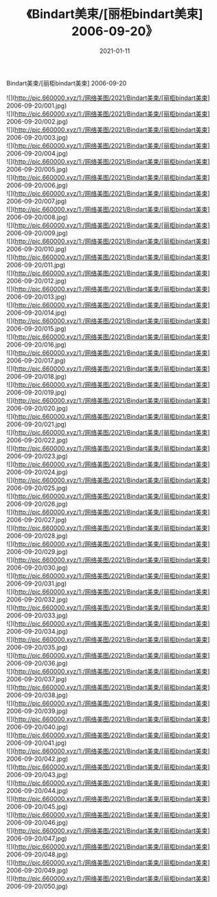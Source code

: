 ﻿---
layout: post
title:  《Bindart美束/[丽柜bindart美束] 2006-09-20》
date:   2021-01-11
img: http://pic.660000.xyz/1:/网络美图/2021/Bindart美束/[丽柜bindart美束] 2006-09-20/000.jpg
categories: [美女, 清纯, 唯美]
---

Bindart美束/[丽柜bindart美束] 2006-09-20

 ![](http://pic.660000.xyz/1:/网络美图/2021/Bindart美束/[丽柜bindart美束] 2006-09-20/001.jpg) <br>![](http://pic.660000.xyz/1:/网络美图/2021/Bindart美束/[丽柜bindart美束] 2006-09-20/002.jpg) <br>![](http://pic.660000.xyz/1:/网络美图/2021/Bindart美束/[丽柜bindart美束] 2006-09-20/003.jpg) <br>![](http://pic.660000.xyz/1:/网络美图/2021/Bindart美束/[丽柜bindart美束] 2006-09-20/004.jpg) <br>![](http://pic.660000.xyz/1:/网络美图/2021/Bindart美束/[丽柜bindart美束] 2006-09-20/005.jpg) <br>![](http://pic.660000.xyz/1:/网络美图/2021/Bindart美束/[丽柜bindart美束] 2006-09-20/006.jpg) <br>![](http://pic.660000.xyz/1:/网络美图/2021/Bindart美束/[丽柜bindart美束] 2006-09-20/007.jpg) <br>![](http://pic.660000.xyz/1:/网络美图/2021/Bindart美束/[丽柜bindart美束] 2006-09-20/008.jpg) <br>![](http://pic.660000.xyz/1:/网络美图/2021/Bindart美束/[丽柜bindart美束] 2006-09-20/009.jpg) <br>![](http://pic.660000.xyz/1:/网络美图/2021/Bindart美束/[丽柜bindart美束] 2006-09-20/010.jpg) <br>![](http://pic.660000.xyz/1:/网络美图/2021/Bindart美束/[丽柜bindart美束] 2006-09-20/011.jpg) <br>![](http://pic.660000.xyz/1:/网络美图/2021/Bindart美束/[丽柜bindart美束] 2006-09-20/012.jpg) <br>![](http://pic.660000.xyz/1:/网络美图/2021/Bindart美束/[丽柜bindart美束] 2006-09-20/013.jpg) <br>![](http://pic.660000.xyz/1:/网络美图/2021/Bindart美束/[丽柜bindart美束] 2006-09-20/014.jpg) <br>![](http://pic.660000.xyz/1:/网络美图/2021/Bindart美束/[丽柜bindart美束] 2006-09-20/015.jpg) <br>![](http://pic.660000.xyz/1:/网络美图/2021/Bindart美束/[丽柜bindart美束] 2006-09-20/016.jpg) <br>![](http://pic.660000.xyz/1:/网络美图/2021/Bindart美束/[丽柜bindart美束] 2006-09-20/017.jpg) <br>![](http://pic.660000.xyz/1:/网络美图/2021/Bindart美束/[丽柜bindart美束] 2006-09-20/018.jpg) <br>![](http://pic.660000.xyz/1:/网络美图/2021/Bindart美束/[丽柜bindart美束] 2006-09-20/019.jpg) <br>![](http://pic.660000.xyz/1:/网络美图/2021/Bindart美束/[丽柜bindart美束] 2006-09-20/020.jpg) <br>![](http://pic.660000.xyz/1:/网络美图/2021/Bindart美束/[丽柜bindart美束] 2006-09-20/021.jpg) <br>![](http://pic.660000.xyz/1:/网络美图/2021/Bindart美束/[丽柜bindart美束] 2006-09-20/022.jpg) <br>![](http://pic.660000.xyz/1:/网络美图/2021/Bindart美束/[丽柜bindart美束] 2006-09-20/023.jpg) <br>![](http://pic.660000.xyz/1:/网络美图/2021/Bindart美束/[丽柜bindart美束] 2006-09-20/024.jpg) <br>![](http://pic.660000.xyz/1:/网络美图/2021/Bindart美束/[丽柜bindart美束] 2006-09-20/025.jpg) <br>![](http://pic.660000.xyz/1:/网络美图/2021/Bindart美束/[丽柜bindart美束] 2006-09-20/026.jpg) <br>![](http://pic.660000.xyz/1:/网络美图/2021/Bindart美束/[丽柜bindart美束] 2006-09-20/027.jpg) <br>![](http://pic.660000.xyz/1:/网络美图/2021/Bindart美束/[丽柜bindart美束] 2006-09-20/028.jpg) <br>![](http://pic.660000.xyz/1:/网络美图/2021/Bindart美束/[丽柜bindart美束] 2006-09-20/029.jpg) <br>![](http://pic.660000.xyz/1:/网络美图/2021/Bindart美束/[丽柜bindart美束] 2006-09-20/030.jpg) <br>![](http://pic.660000.xyz/1:/网络美图/2021/Bindart美束/[丽柜bindart美束] 2006-09-20/031.jpg) <br>![](http://pic.660000.xyz/1:/网络美图/2021/Bindart美束/[丽柜bindart美束] 2006-09-20/032.jpg) <br>![](http://pic.660000.xyz/1:/网络美图/2021/Bindart美束/[丽柜bindart美束] 2006-09-20/033.jpg) <br>![](http://pic.660000.xyz/1:/网络美图/2021/Bindart美束/[丽柜bindart美束] 2006-09-20/034.jpg) <br>![](http://pic.660000.xyz/1:/网络美图/2021/Bindart美束/[丽柜bindart美束] 2006-09-20/035.jpg) <br>![](http://pic.660000.xyz/1:/网络美图/2021/Bindart美束/[丽柜bindart美束] 2006-09-20/036.jpg) <br>![](http://pic.660000.xyz/1:/网络美图/2021/Bindart美束/[丽柜bindart美束] 2006-09-20/037.jpg) <br>![](http://pic.660000.xyz/1:/网络美图/2021/Bindart美束/[丽柜bindart美束] 2006-09-20/038.jpg) <br>![](http://pic.660000.xyz/1:/网络美图/2021/Bindart美束/[丽柜bindart美束] 2006-09-20/039.jpg) <br>![](http://pic.660000.xyz/1:/网络美图/2021/Bindart美束/[丽柜bindart美束] 2006-09-20/040.jpg) <br>![](http://pic.660000.xyz/1:/网络美图/2021/Bindart美束/[丽柜bindart美束] 2006-09-20/041.jpg) <br>![](http://pic.660000.xyz/1:/网络美图/2021/Bindart美束/[丽柜bindart美束] 2006-09-20/042.jpg) <br>![](http://pic.660000.xyz/1:/网络美图/2021/Bindart美束/[丽柜bindart美束] 2006-09-20/043.jpg) <br>![](http://pic.660000.xyz/1:/网络美图/2021/Bindart美束/[丽柜bindart美束] 2006-09-20/044.jpg) <br>![](http://pic.660000.xyz/1:/网络美图/2021/Bindart美束/[丽柜bindart美束] 2006-09-20/045.jpg) <br>![](http://pic.660000.xyz/1:/网络美图/2021/Bindart美束/[丽柜bindart美束] 2006-09-20/046.jpg) <br>![](http://pic.660000.xyz/1:/网络美图/2021/Bindart美束/[丽柜bindart美束] 2006-09-20/047.jpg) <br>![](http://pic.660000.xyz/1:/网络美图/2021/Bindart美束/[丽柜bindart美束] 2006-09-20/048.jpg) <br>![](http://pic.660000.xyz/1:/网络美图/2021/Bindart美束/[丽柜bindart美束] 2006-09-20/049.jpg) <br>![](http://pic.660000.xyz/1:/网络美图/2021/Bindart美束/[丽柜bindart美束] 2006-09-20/050.jpg) <br>